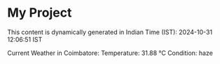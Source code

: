 # My Project

This content is dynamically generated in Indian Time (IST): 2024-10-31 12:06:51 IST


Current Weather in Coimbatore:
Temperature: 31.88 °C
Condition: haze
